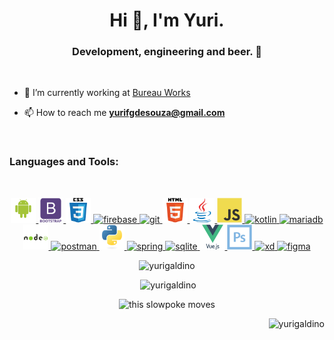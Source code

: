 <h1 align="center">Hi 👋, I'm Yuri.</h1>
<h3 align="center">Development, engineering and beer. 🍻</h3>

<br>

- 💼 I’m currently working at [Bureau Works](https://www.bureauworks.com/)

- 📫 How to reach me **yurifgdesouza@gmail.com**

<br>

<h3 align="left">Languages and Tools:</h3>
<br>
<p align="center"> <a href="https://developer.android.com" target="_blank"> <img
          src="https://raw.githubusercontent.com/devicons/devicon/master/icons/android/android-original-wordmark.svg"
          alt="android" width="40" height="40" /> </a> </a> </a> <a href="https://getbootstrap.com" target="_blank">
        <img
          src="https://raw.githubusercontent.com/devicons/devicon/master/icons/bootstrap/bootstrap-plain-wordmark.svg"
          alt="bootstrap" width="40" height="40" /> </a> <a href="https://www.w3schools.com/css/" target="_blank"> <img
          src="https://raw.githubusercontent.com/devicons/devicon/master/icons/css3/css3-original-wordmark.svg"
          alt="css3" width="40" height="40" /> </a> <a
        href="https://firebase.google.com/" target="_blank"> <img
          src="https://www.vectorlogo.zone/logos/firebase/firebase-icon.svg" alt="firebase" width="40" height="40" />
      </a>
      </a> <a href="https://git-scm.com/" target="_blank"> <img
          src="https://www.vectorlogo.zone/logos/git-scm/git-scm-icon.svg" alt="git" width="40" height="40" /> </a> <a
        href="https://www.w3.org/html/" target="_blank"> <img
          src="https://raw.githubusercontent.com/devicons/devicon/master/icons/html5/html5-original-wordmark.svg"
          alt="html5" width="40" height="40" /> </a> <a href="https://www.java.com" target="_blank"> <img
          src="https://raw.githubusercontent.com/devicons/devicon/master/icons/java/java-original.svg" alt="java"
          width="40" height="40" /> </a> <a href="https://developer.mozilla.org/en-US/docs/Web/JavaScript"
        target="_blank"> <img
          src="https://raw.githubusercontent.com/devicons/devicon/master/icons/javascript/javascript-original.svg"
          alt="javascript" width="40" height="40" /> </a> <a href="https://kotlinlang.org" target="_blank"> <img
          src="https://www.vectorlogo.zone/logos/kotlinlang/kotlinlang-icon.svg" alt="kotlin" width="40" height="40" />
      </a> <a href="https://mariadb.org/" target="_blank"> <img
          src="https://www.vectorlogo.zone/logos/mariadb/mariadb-icon.svg" alt="mariadb" width="40" height="40" /> </a>
      <a href="https://nodejs.org" target="_blank"> <img
          src="https://raw.githubusercontent.com/devicons/devicon/master/icons/nodejs/nodejs-original-wordmark.svg"
          alt="nodejs" width="40" height="40" /> </a> </a> <a href="https://postman.com" target="_blank"> <img
          src="https://www.vectorlogo.zone/logos/getpostman/getpostman-icon.svg" alt="postman" width="40" height="40" />
      </a> <a href="https://www.python.org" target="_blank"> <img
          src="https://raw.githubusercontent.com/devicons/devicon/master/icons/python/python-original.svg" alt="python"
          width="40" height="40" /> </a> <a href="https://spring.io/" target="_blank"> <img
          src="https://www.vectorlogo.zone/logos/springio/springio-icon.svg" alt="spring" width="40" height="40" /> </a>
      <a href="https://www.sqlite.org/" target="_blank"> <img
          src="https://www.vectorlogo.zone/logos/sqlite/sqlite-icon.svg" alt="sqlite" width="40" height="40" /> </a> <a
        href="https://vuejs.org/" target="_blank"> <img
          src="https://raw.githubusercontent.com/devicons/devicon/master/icons/vuejs/vuejs-original-wordmark.svg"
          alt="vuejs" width="40" height="40" /> </a> <a href="https://www.photoshop.com/en" target="_blank"> <img
            src="https://raw.githubusercontent.com/devicons/devicon/master/icons/photoshop/photoshop-line.svg"
            alt="photoshop" width="40" height="40" /> </a> <a href="https://www.adobe.com/products/xd.html" target="_blank">
        <img src="https://cdn.worldvectorlogo.com/logos/adobe-xd.svg" alt="xd" width="40" height="40" /> </a>
        <a href="https://www.figma.com/" target="_blank"> <img
          src="https://www.vectorlogo.zone/logos/figma/figma-icon.svg" alt="figma" width="40" height="40" /> </a>
    </p>

<p align="center"><img src="https://github-readme-stats.vercel.app/api/top-langs?username=yurigaldino&show_icons=true&locale=en&layout=compact" alt="yurigaldino" /></p>

<p align="center">&nbsp;<img src="https://github-readme-stats.vercel.app/api?username=yurigaldino&show_icons=true&locale=en" alt="yurigaldino" /></p>

<p align="center"><img src="https://media4.giphy.com/media/FPbnShq1h1IS5FQyPD/giphy.gif?cid=790b761138ae36f01f1360a244e0cde616ec893c708ba80b&rid=giphy.gif&ct=g" alt="this slowpoke moves"  width="250" /></p>

<p align="right"><img src="https://komarev.com/ghpvc/?username=yurigaldino&label=Profile%20views&color=0e75b6&style=flat" alt="yurigaldino" /> </p>
